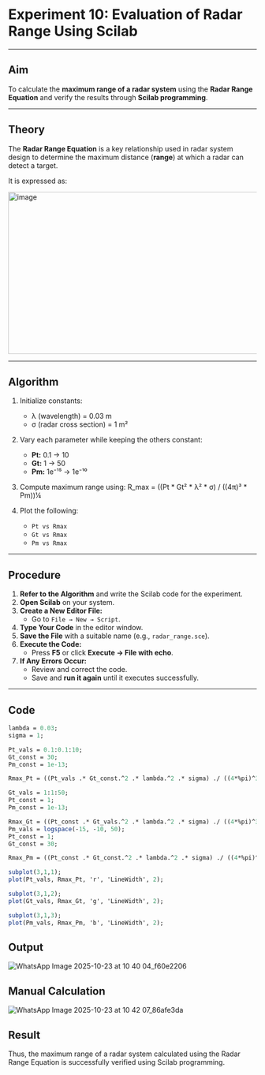 # Experiment 10: Evaluation of Radar Range Using Scilab
---

## Aim
To calculate the **maximum range of a radar system** using the **Radar Range Equation** and verify the results through **Scilab programming**.

---

## Theory
The **Radar Range Equation** is a key relationship used in radar system design to determine the maximum distance (**range**) at which a radar can detect a target.  

It is expressed as:

<img width="965" height="329" alt="image" src="https://github.com/user-attachments/assets/d8d311e3-5625-4a58-966c-ca75dbb5109d" />

---

## Algorithm

1. Initialize constants:
   - λ (wavelength) = 0.03 m  
   - σ (radar cross section) = 1 m²  

2. Vary each parameter while keeping the others constant:
   - **Pt:** 0.1 → 10  
   - **Gt:** 1 → 50  
   - **Pm:** 1e⁻¹⁵ → 1e⁻¹⁰  

3. Compute maximum range using:
   R_max = ((Pt * Gt² * λ² * σ) / ((4π)³ * Pm))¼


4. Plot the following:
   - `Pt vs Rmax` 
   - `Gt vs Rmax` 
   - `Pm vs Rmax`
     
---

## Procedure

1. **Refer to the Algorithm** and write the Scilab code for the experiment.  
2. **Open Scilab** on your system.  
3. **Create a New Editor File:**  
   - Go to `File → New → Script`.  
4. **Type Your Code** in the editor window.  
5. **Save the File** with a suitable name (e.g., `radar_range.sce`).  
6. **Execute the Code:**  
   - Press **F5** or click **Execute → File with echo**.  
7. **If Any Errors Occur:**  
   - Review and correct the code.  
   - Save and **run it again** until it executes successfully.

---

##  Code 
```scilab
lambda = 0.03; 
sigma = 1;     

Pt_vals = 0.1:0.1:10;   
Gt_const = 30;           
Pm_const = 1e-13;        

Rmax_Pt = ((Pt_vals .* Gt_const.^2 .* lambda.^2 .* sigma) ./ ((4*%pi)^3 .* Pm_const)).^(1/4);

Gt_vals = 1:1:50;        
Pt_const = 1;            
Pm_const = 1e-13;

Rmax_Gt = ((Pt_const .* Gt_vals.^2 .* lambda.^2 .* sigma) ./ ((4*%pi)^3 .* Pm_const)).^(1/4);
Pm_vals = logspace(-15, -10, 50); 
Pt_const = 1;
Gt_const = 30;

Rmax_Pm = ((Pt_const .* Gt_const.^2 .* lambda.^2 .* sigma) ./ ((4*%pi)^3 .* Pm_vals)).^(1/4);   

subplot(3,1,1);
plot(Pt_vals, Rmax_Pt, 'r', 'LineWidth', 2);

subplot(3,1,2);
plot(Gt_vals, Rmax_Gt, 'g', 'LineWidth', 2);

subplot(3,1,3);
plot(Pm_vals, Rmax_Pm, 'b', 'LineWidth', 2);

```

## Output

![WhatsApp Image 2025-10-23 at 10 40 04_f60e2206](https://github.com/user-attachments/assets/ebba5549-56a5-4dd4-97cb-9eca2eb7a1b1)


## Manual Calculation

![WhatsApp Image 2025-10-23 at 10 42 07_86afe3da](https://github.com/user-attachments/assets/676cebe1-7c2f-4c49-b0e9-9d5dcf2f8fbc)


## Result

Thus, the maximum range of a radar system calculated using the Radar Range Equation is successfully verified using Scilab programming.

